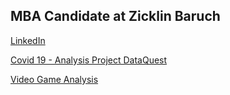
## MBA Candidate at Zicklin Baruch 


[LinkedIn](https://www.linkedin.com/in/victoriavayner/)


[Covid 19 - Analysis Project DataQuest](https://github.com/vikivayner/covid19analysis/blob/main/COVID19%20Analysis.R)

[Video Game Analysis](https://github.com/vikivayner/GamesAnalysis)
